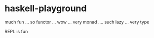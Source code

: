 # haskell-playground
much fun ... so functor ... wow ... very monad .... such lazy ... very type

REPL is fun
